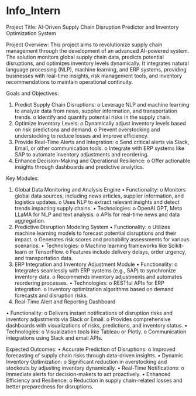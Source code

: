 # Info_Intern
Project Title:
AI-Driven Supply Chain Disruption Predictor and Inventory Optimization System

Project Overview:
This project aims to revolutionize supply chain management through the development of an advanced AI-powered system. The solution monitors global supply chain data, predicts potential disruptions, and optimizes inventory levels dynamically. It integrates natural language processing (NLP), machine learning, and ERP systems, providing businesses with real-time insights, risk management tools, and inventory recommendations to maintain operational continuity.

Goals and Objectives:
1.	Predict Supply Chain Disruptions:
o	Leverage NLP and machine learning to analyze data from news, supplier information, and transportation trends.
o	Identify and quantify potential risks in the supply chain.
2.	Optimize Inventory Levels:
o	Dynamically adjust inventory levels based on risk predictions and demand.
o	Prevent overstocking and understocking to reduce losses and improve efficiency.
3.	Provide Real-Time Alerts and Integration:
o	Send critical alerts via Slack, Email, or other communication tools.
o	Integrate with ERP systems like SAP to automate inventory adjustments and reordering.
4.	Enhance Decision-Making and Operational Resilience:
o	Offer actionable insights through dashboards and predictive analytics.

Key Modules:
1. Global Data Monitoring and Analysis Engine
•	Functionality: 
o	Monitors global data sources, including news articles, supplier information, and logistics updates.
o	Uses NLP to extract relevant insights and detect trends impacting supply chains.
•	Technologies: 
o	OpenAI GPT, Meta LLaMA for NLP and text analysis.
o	APIs for real-time news and data aggregation.
2. Predictive Disruption Modeling System
•	Functionality: 
o	Utilizes machine learning models to forecast potential disruptions and their impact.
o	Generates risk scores and probability assessments for various scenarios.
•	Technologies: 
o	Machine learning frameworks like Scikit-learn or TensorFlow.
o	Features include delivery delays, order urgency, and transportation data.
3. ERP Integration and Inventory Adjustment Module
•	Functionality: 
o	Integrates seamlessly with ERP systems (e.g., SAP) to synchronize inventory data.
o	Recommends inventory adjustments and automates reordering processes.
•	Technologies: 
o	RESTful APIs for ERP integration.
o	Inventory optimization algorithms based on demand forecasts and disruption risks.
4. Real-Time Alert and Reporting Dashboard
   
•	Functionality: 
o	Delivers instant notifications of disruption risks and inventory adjustments via Slack or Email.
o	Provides comprehensive dashboards with visualizations of risks, predictions, and inventory status.
•	Technologies: 
o	Visualization tools like Tableau or Plotly.
o	Communication integrations using Slack and email APIs.

Expected Outcomes:
•	Accurate Prediction of Disruptions:
o	Improved forecasting of supply chain risks through data-driven insights.
•	Dynamic Inventory Optimization:
o	Significant reduction in overstocking and stockouts by adjusting inventory dynamically.
•	Real-Time Notifications:
o	Immediate alerts for decision-makers to act proactively.
•	Enhanced Efficiency and Resilience:
o	Reduction in supply chain-related losses and better preparedness for disruptions.
